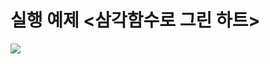 # 실행 예제 <삼각함수로 그린 하트>

<img src="https://file.notion.so/f/f/330690da-2da5-4b3a-b810-241e70325c82/6ed7c07c-3a39-4f95-a438-0025285ace06/4-1c.gif?table=block&id=1849a5ab-333c-8091-8bf8-ec454a9fcaeb&spaceId=330690da-2da5-4b3a-b810-241e70325c82&expirationTimestamp=1737655200000&signature=02h4xUlj7z6K5Yu2DLomqpae2Xvg6S512dLcviOnpMg&downloadName=4-1c.gif">

